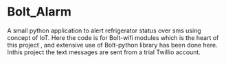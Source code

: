 # Bolt_Alarm
A small python application to alert refrigerator status over sms using concept of IoT.
Here the code is for Bolt-wifi modules which is the heart of this project , and extensive use of Bolt-python library has been done here.
Inthis project the text messages are sent from a trial Twillio account. 
